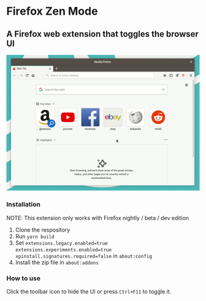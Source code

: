 # Firefox Zen Mode

## A Firefox web extension that toggles the browser UI

![Zen Mode in action](docs/screencast.gif)

### Installation

NOTE: This extension only works with Firefox nightly / beta / dev edition

1. Clone the respository
2. Run `yarn build`
3. Set `extensions.legacy.enabled=true` `extensions.experiments.enabled=true` `xpinstall.signatures.required=false` in `about:config`
4. Install the zip file in `about:addons`

### How to use

Click the toolbar icon to hide the UI or press `Ctrl+F11` to toggle it.

